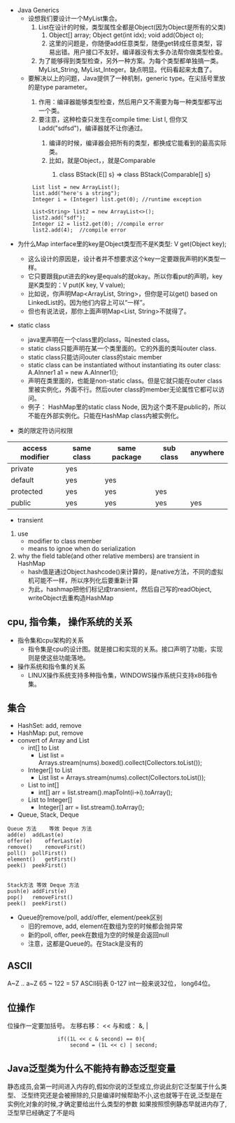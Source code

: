 * Java Generics
    * 设想我们要设计一个MyList集合。
        1. List在设计的时候，类型属性全都是Object(因为Object是所有的父类)
            1. Object[] array; Object get(int idx); void add(Object o);
            2. 这里的问题是，你随便add任意类型，随便get转成任意类型，容易出错。用户接口不友好。编译器没有太多办法帮你做类型检查。
        2. 为了能够得到类型检查，另外一种方案。为每个类型都单独搞一类。MyList_String, MyList_Integer。缺点明显。代码看起来太蠢了。 
    * 要解决以上的问题，Java提供了一种机制，generic type。<T>在尖括号里放的是type parameter。
        1. 作用：编译器能够类型检查，然后用户又不需要为每一种类型都写出一个类。
        2. 要注意，这种检查只发生在compile time: List<Integer> l, 但你又l.add("sdfsd")，编译器就不让你通过。
            1. 编译的时候，编译器会把所有的类型，都换成它能看到的最高实际类。
            2. 比如<T>，就是Object，<E extends Comparable>，就是Comparable
                1. class BStack<E extends Comparable>{E[] s} => class BStack{Comparable[] s}
```aidl
        List list = new ArrayList();
        list.add("here's a string");
        Integer i = (Integer) list.get(0); //runtime exception

        List<String> list2 = new ArrayList<>();
        list2.add("sdf");
        Integer i2 = list2.get(0); //compile error
        list2.add(4);  //compile error
```
* 为什么Map interface里的key是Object类型而不是K类型: V get(Object key);
    * 这么设计的原因是，设计者并不想要求这个key一定要跟我声明的K类型一样。
    * 它只要跟我put进去的key是equals的就okay。所以你看put的声明，key是K类型的：V put(K key, V value);
    * 比如说，你声明Map<ArrayList, String>，但你是可以get() based on LinkedList的。因为他们内容上可以“一样”。
    * 但也有说法说，那你上面声明Map<List, String>不就得了。
* static class
    * java里声明在一个class里的class，叫nested class。
    * static class只能声明在某一个类里面的。它的外面的类叫outer class.
    * static class只能访问outer class的staic member
    * static class can be instantiated without instantiating its outer class:  A.AInner1 a1 = new A.AInner1();
    * 声明在类里面的，也能是non-static class。但是它就只能在outer class里被实例化，外面不行。然后outer class的member无论属性它都可以访问。
    * 例子： HashMap里的static class Node, 因为这个类不是public的，所以不能在外部实例化。只能在HashMap class内被实例化。
    
* 类的限定符访问权限  

|access modifier|same class|same package|sub class|anywhere|
|----|----|----|----|----|
|private|yes||||
|default|yes|yes|||
|protected|yes|yes|yes||
|public|yes|yes|yes|yes|

* transient
1. use
    * modifier to class member
    * means to ignoe when do serialization
2. why the field table(and other relative members) are transient in HashMap
    * hash值是通过Object.hashcode()来计算的，是native方法，不同的虚拟机可能不一样，所以序列化后要重新计算
    * 为此，hashmap把他们标记成transient，然后自己写的readObject, writeObject去重构造HashMap


## cpu, 指令集， 操作系统的关系
* 指令集和cpu架构的关系
    * 指令集是cpu的设计图。就是接口和实现的关系。接口声明了功能，实现则是使这些功能落地。
* 操作系统和指令集的关系
    * LINUX操作系统支持多种指令集，WINDOWS操作系统只支持x86指令集。


## 集合
* HashSet: add, remove
* HashMap: put, remove
* convert of Array and List
    * int[] to List
        * List<Integer> list = Arrays.stream(nums).boxed().collect(Collectors.toList());
    * Integer[] to List
        * List<Integer> list = Arrays.stream(nums).collect(Collectors.toList());
    * List to int[]
        * int[] arr = list.stream().mapToInt(i->i).toArray();
    * List to Integer[]
        * Integer[] arr = list.stream().toArray();
* Queue, Stack, Deque
```
Queue 方法	等效 Deque 方法
add(e)	addLast(e)
offer(e)	offerLast(e)
remove()	removeFirst()
poll()	pollFirst()
element()	getFirst()
peek()	peekFirst()


Stack方法	等效 Deque 方法
push(e)	addFirst(e)
pop()	removeFirst()
peek()	peekFirst()
```
* Queue的remove/poll, add/offer, element/peek区别
    * 旧的remove, add, element在数组为空的时候都会抛异常
    * 新的poll, offer, peek在数组为空的时候是会返回null
    * 注意，这都是Queue的。在Stack是没有的

## ASCII
A~Z .. a~Z
65 ~ 122 = 57 
ASCII码表 0-127
int一般来说32位，
long64位。


## 位操作
位操作一定要加括号。
左移右移： <<
与和或：   &, |
```
                if((1L << c & second) == 0){
                    second = (1L << c) | second;
```


## Java泛型类为什么不能持有静态泛型变量
静态成员,会第一时间进入内存的,假如你说的泛型成立,你说此刻它泛型属于什么类型、
泛型终究还是会被擦除的,只是编译时候帮助不小,这也就等于在说,泛型是在实例化对象的时候,才确定要给出什么类型的参数
如果按照惯例静态早就进内存了,泛型早已经确定了不是吗














